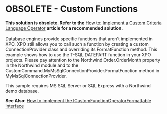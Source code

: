 # OBSOLETE - Custom Functions


<p><strong>This solution is obsolete. Refer to the</strong> <a href="https://documentation.devexpress.com/CoreLibraries/CustomDocument5206.aspx">How to: Implement a Custom Criteria Language Operator</a> <strong>article for a recommended solution.</strong><br><br>Database engines provide specific functions that aren't implemented in XPO. XPO still allows you to call such a function by creating a custom ConnectionProvider class and overriding its FormatFunction method. This example shows how to use the T-SQL DATEPART function in your XPO projects. Please pay attention to the Northwind.Order.OrderMonth property in the Northwind module and to the CustomCommand.MyMsSqlConnectionProvider.FormatFunction method in MyMsSqlConnectionProvider.</p>
<p>This sample requires MS SQL Server or SQL Express with a Northwind demo database.</p>
<p><strong>See Also: </strong><a href="https://www.devexpress.com/Support/Center/p/E2491">How to implement the ICustomFunctionOperatorFormattable interface</a></p>

<br/>


